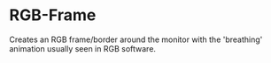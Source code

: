 # RGB-Frame
Creates an RGB frame/border around the monitor with the 'breathing' animation usually seen in RGB software. 

